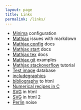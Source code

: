 ```yaml
---
layout: page
title: Links
permalink: /links/
---
```


* [Minima](https://github.com/jekyll/minima) configuration
* [Mathjax](https://cwoebker.com/posts/latex-math-magic) issues with markdown
* [Mathjax config](http://docs.mathjax.org/en/latest/config-files.html#common-configurations) docs
* [Mathjax start](http://docs.mathjax.org/en/latest/start.html#tex-and-latex-input) docs
* [Mathjax tex](http://docs.mathjax.org/en/latest/tex.html#tex-support) docs
* [Mathjax git](https://github.com/mathjax/MathJax/tree/master/test) examples
* [Mathjax stackoverflow](https://math.meta.stackexchange.com/questions/5020/mathjax-basic-tutorial-and-quick-reference) tutorial
* [Test image](http://sipi.usc.edu/database/database.php?volume=misc&image=44#top) database
* [includegraphics](https://stackoverflow.com/questions/8708945/how-to-position-text-over-an-image-in-css)
* [bibliography](http://ref.lexique.org/) to html
* [Numerical recipes in C](http://dl.acm.org/citation.cfm?id=148286)
* [SVG](https://www.sitepoint.com/add-svg-to-web-page/) in html
* [SVG](https://www.embeddedrelated.com/showarticle/599.php) in html 2
* [Perlin](http://fmwconcepts.com/imagemagick/perlin/index.php) noise
